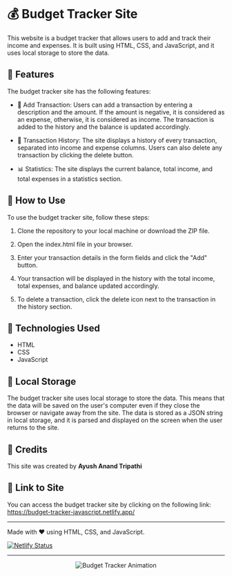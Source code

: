 # 💰 Budget Tracker Site

This website is a budget tracker that allows users to add and track their income and expenses. It is built using HTML, CSS, and JavaScript, and it uses local storage to store the data.

## 🚀 Features

The budget tracker site has the following features:

- 💸 Add Transaction: Users can add a transaction by entering a description and the amount. If the amount is negative, it is considered as an expense, otherwise, it is considered as income. The transaction is added to the history and the balance is updated accordingly.

- 📜 Transaction History: The site displays a history of every transaction, separated into income and expense columns. Users can also delete any transaction by clicking the delete button.

- 📊 Statistics: The site displays the current balance, total income, and total expenses in a statistics section.

## 📖 How to Use

To use the budget tracker site, follow these steps:

1. Clone the repository to your local machine or download the ZIP file.

2. Open the index.html file in your browser.

3. Enter your transaction details in the form fields and click the "Add" button.

4. Your transaction will be displayed in the history with the total income, total expenses, and balance updated accordingly.

5. To delete a transaction, click the delete icon next to the transaction in the history section.

## 🔧 Technologies Used

- HTML
- CSS
- JavaScript

## 💾 Local Storage

The budget tracker site uses local storage to store the data. This means that the data will be saved on the user's computer even if they close the browser or navigate away from the site. The data is stored as a JSON string in local storage, and it is parsed and displayed on the screen when the user returns to the site.

## 🙏 Credits

This site was created by **Ayush Anand Tripathi**

## 🔗 Link to Site

You can access the budget tracker site by clicking on the following link: https://budget-tracker-javascript.netlify.app/

---

Made with ❤️ using HTML, CSS, and JavaScript.

[![Netlify Status](https://api.netlify.com/api/v1/badges/xxxxxxxx-xxxx-xxxx-xxxx-xxxxxxxxxxxx/deploy-status)](https://app.netlify.com/sites/budget-tracker-javascript/deploys)

---

<p align="center">
  <img src="https://media.giphy.com/media/26DNegwfzaM9XNK1a/giphy.gif" alt="Budget Tracker Animation">
</p>
